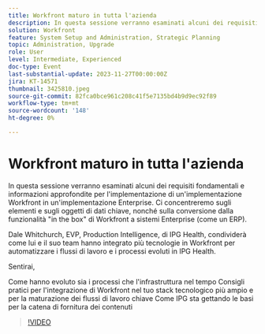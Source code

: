 ```yaml
---
title: Workfront maturo in tutta l'azienda
description: In questa sessione verranno esaminati alcuni dei requisiti fondamentali e informazioni approfondite per l'implementazione di un'implementazione Workfront in un'implementazione Enterprise.
solution: Workfront
feature: System Setup and Administration, Strategic Planning
topic: Administration, Upgrade
role: User
level: Intermediate, Experienced
doc-type: Event
last-substantial-update: 2023-11-27T00:00:00Z
jira: KT-14571
thumbnail: 3425810.jpeg
source-git-commit: 82fca0bce961c208c41f5e7135bd4b9d9ec92f89
workflow-type: tm+mt
source-wordcount: '148'
ht-degree: 0%

---
```



# Workfront maturo in tutta l&#39;azienda

In questa sessione verranno esaminati alcuni dei requisiti fondamentali e informazioni approfondite per l&#39;implementazione di un&#39;implementazione Workfront in un&#39;implementazione Enterprise. Ci concentreremo sugli elementi e sugli oggetti di dati chiave, nonché sulla conversione dalla funzionalità &quot;in the box&quot; di Workfront a sistemi Enterprise (come un ERP).

Dale Whitchurch, EVP, Production Intelligence, di IPG Health, condividerà come lui e il suo team hanno integrato più tecnologie in Workfront per automatizzare i flussi di lavoro e i processi evoluti in IPG Health.

Sentirai,

Come hanno evoluto sia i processi che l&#39;infrastruttura nel tempo Consigli pratici per l&#39;integrazione di Workfront nel tuo stack tecnologico più ampio e per la maturazione dei flussi di lavoro chiave Come IPG sta gettando le basi per la catena di fornitura dei contenuti

>[!VIDEO](https://video.tv.adobe.com/v/3425810/?learn=on)
